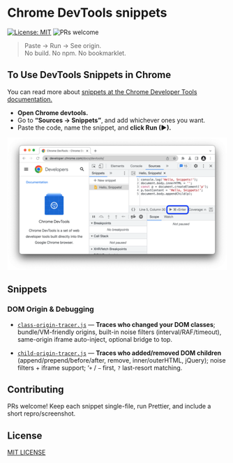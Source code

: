 # Chrome DevTools snippets

[![License: MIT](https://img.shields.io/badge/License-MIT-blue.svg)](LICENSE)
![PRs welcome](https://img.shields.io/badge/PRs-welcome-brightgreen)

> Paste → Run → See origin.  
> No build. No npm. No bookmarklet.

## To Use DevTools Snippets in Chrome

You can read more about [snippets at the Chrome Developer Tools documentation.](https://developer.chrome.com/docs/devtools/javascript/snippets?hl=en)
- **Open Chrome devtools.**
- Go to **“Sources → Snippets”**, and add whichever ones you want.
- Paste the code, name the snippet, and **click Run (▶).**

![snippet](docs/snippet.png)

## Snippets

### DOM Origin & Debugging

- [`class-origin-tracer.js`](snippets/class-origin-tracer) — **Traces who changed your DOM classes**; bundle/VM-friendly origins, built-in noise filters (interval/RAF/timeout), same-origin iframe auto-inject, optional bridge to top.

- [`child-origin-tracer.js`](snippets/child-origin-tracer) — **Traces who added/removed DOM children** (append/prepend/before/after, remove, inner/outerHTML, jQuery); noise filters + iframe support; ‘`+` / `−` first, `?` last-resort matching.

## Contributing

PRs welcome! Keep each snippet single-file, run Prettier, and include a short repro/screenshot.

## License
[MIT LICENSE](LICENSE)